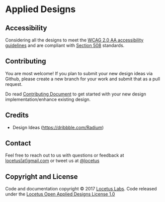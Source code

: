 # Applied Designs


## Accessibility

Considering all the designs to meet the [WCAG 2.0 AA accessibility guidelines](https://www.w3.org/TR/WCAG20/) and are compliant with [Section 508](https://www.section508.gov/) standards.

## Contributing

You are most welcome! If you plan to submit your new design ideas via Github, please create a new branch for your work and submit that as a pull request. 

Do read [Contributing Document](https://github.com/Locetus/applied-designs/blob/master/CONTRIBUTING.md) to get started with your new design implementation/enhance existing design. 

## Credits

- Design Ideas (https://dribbble.com/Radium) 

## Contact

Feel free to reach out to us with questions or feedback at [locetus[at]gmail.com](mailto:locetus@gmail.com) or
tweet us at [@locetus](https://twitter.com/locetus)

## Copyright and License

Code and documentation copyright © 2017 [Locetus Labs](https://locetus.github.io/). Code released under the [Locetus Open Applied Designs License 1.0](https://github.com/locetus/applied-designs/blob/master/LICENSE)

